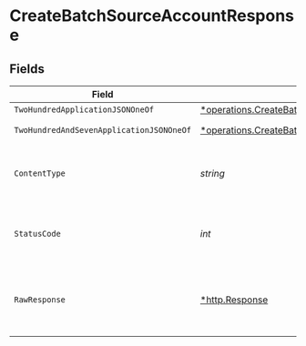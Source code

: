 # CreateBatchSourceAccountResponse


## Fields

| Field                                                                                                                                                  | Type                                                                                                                                                   | Required                                                                                                                                               | Description                                                                                                                                            |
| ------------------------------------------------------------------------------------------------------------------------------------------------------ | ------------------------------------------------------------------------------------------------------------------------------------------------------ | ------------------------------------------------------------------------------------------------------------------------------------------------------ | ------------------------------------------------------------------------------------------------------------------------------------------------------ |
| `TwoHundredApplicationJSONOneOf`                                                                                                                       | [*operations.CreateBatchSourceAccountResponseBody](../../../pkg/models/operations/createbatchsourceaccountresponsebody.md)                             | :heavy_minus_sign:                                                                                                                                     | Success                                                                                                                                                |
| `TwoHundredAndSevenApplicationJSONOneOf`                                                                                                               | [*operations.CreateBatchSourceAccountSourceAccountsResponseBody](../../../pkg/models/operations/createbatchsourceaccountsourceaccountsresponsebody.md) | :heavy_minus_sign:                                                                                                                                     | Multi-Status                                                                                                                                           |
| `ContentType`                                                                                                                                          | *string*                                                                                                                                               | :heavy_check_mark:                                                                                                                                     | HTTP response content type for this operation                                                                                                          |
| `StatusCode`                                                                                                                                           | *int*                                                                                                                                                  | :heavy_check_mark:                                                                                                                                     | HTTP response status code for this operation                                                                                                           |
| `RawResponse`                                                                                                                                          | [*http.Response](https://pkg.go.dev/net/http#Response)                                                                                                 | :heavy_check_mark:                                                                                                                                     | Raw HTTP response; suitable for custom response parsing                                                                                                |